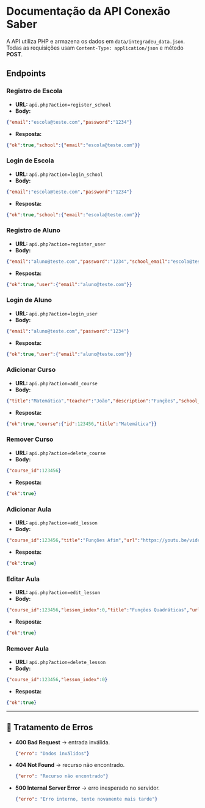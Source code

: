 # Documentação da API Conexão Saber

A API utiliza PHP e armazena os dados em `data/integradeu_data.json`.  
Todas as requisições usam `Content-Type: application/json` e método **POST**.

## Endpoints

### Registro de Escola
- **URL:** `api.php?action=register_school`
- **Body:**
```json
{"email":"escola@teste.com","password":"1234"}
```
- **Resposta:**
```json
{"ok":true,"school":{"email":"escola@teste.com"}}
```

### Login de Escola
- **URL:** `api.php?action=login_school`
- **Body:**
```json
{"email":"escola@teste.com","password":"1234"}
```
- **Resposta:**
```json
{"ok":true,"school":{"email":"escola@teste.com"}}
```

### Registro de Aluno
- **URL:** `api.php?action=register_user`
- **Body:**
```json
{"email":"aluno@teste.com","password":"1234","school_email":"escola@teste.com"}
```
- **Resposta:**
```json
{"ok":true,"user":{"email":"aluno@teste.com"}}
```

### Login de Aluno
- **URL:** `api.php?action=login_user`
- **Body:**
```json
{"email":"aluno@teste.com","password":"1234"}
```
- **Resposta:**
```json
{"ok":true,"user":{"email":"aluno@teste.com"}}
```

### Adicionar Curso
- **URL:** `api.php?action=add_course`
- **Body:**
```json
{"title":"Matemática","teacher":"João","description":"Funções","school_email":"escola@teste.com"}
```
- **Resposta:**
```json
{"ok":true,"course":{"id":123456,"title":"Matemática"}}
```

### Remover Curso
- **URL:** `api.php?action=delete_course`
- **Body:**
```json
{"course_id":123456}
```
- **Resposta:**
```json
{"ok":true}
```

### Adicionar Aula
- **URL:** `api.php?action=add_lesson`
- **Body:**
```json
{"course_id":123456,"title":"Funções Afim","url":"https://youtu.be/video"}
```
- **Resposta:**
```json
{"ok":true}
```

### Editar Aula
- **URL:** `api.php?action=edit_lesson`
- **Body:**
```json
{"course_id":123456,"lesson_index":0,"title":"Funções Quadráticas","url":"https://youtu.be/video2"}
```
- **Resposta:**
```json
{"ok":true}
```

### Remover Aula
- **URL:** `api.php?action=delete_lesson`
- **Body:**
```json
{"course_id":123456,"lesson_index":0}
```
- **Resposta:**
```json
{"ok":true}
```

---

## 🔴 Tratamento de Erros

- **400 Bad Request** → entrada inválida.  
  ```json
  {"erro": "Dados inválidos"}
  ```

- **404 Not Found** → recurso não encontrado.  
  ```json
  {"erro": "Recurso não encontrado"}
  ```

- **500 Internal Server Error** → erro inesperado no servidor.  
  ```json
  {"erro": "Erro interno, tente novamente mais tarde"}
  ```
